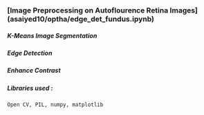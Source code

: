 ### [Image Preprocessing on Autoflourence Retina Images] (asaiyed10/optha/edge_det_fundus.ipynb)  
##### K-Means Image Segmentation 
##### Edge Detection
##### Enhance Contrast 
##### Libraries used : 
    Open CV, PIL, numpy, matplotlib
